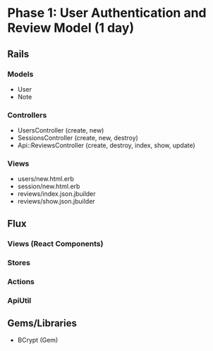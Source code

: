 # Phase 1: User Authentication and Review Model (1 day)

## Rails
### Models
* User
* Note

### Controllers
* UsersController (create, new)
* SessionsController (create, new, destroy)
* Api::ReviewsController (create, destroy, index, show, update)

### Views
* users/new.html.erb
* session/new.html.erb
* reviews/index.json.jbuilder
* reviews/show.json.jbuilder

## Flux
### Views (React Components)

### Stores

### Actions

### ApiUtil

## Gems/Libraries
* BCrypt (Gem)
